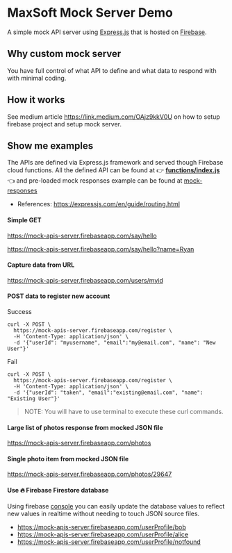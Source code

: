 # MaxSoft Mock Server Demo
A simple mock API server using [Express.js](https://expressjs.com/) that is hosted on [Firebase](https://firebase.google.com/).

## Why custom mock server
You have full control of what API to define and what data to respond with with minimal coding.

## How it works
See medium article https://link.medium.com/OAjz9kkV0U on how to setup firebase project and setup mock server.

## Show me examples
The APIs are defined via Express.js framework and served though Firebase cloud functions. All the defined API can be found at 👉 **[functions/index.js](https://github.com/amardeshbd/firebase-mock-api-server/blob/master/functions/index.js)** 👈
and pre-loaded mock responses example can be found at [mock-responses](https://github.com/amardeshbd/firebase-mock-api-server/tree/master/functions/mock-responses)

* References: https://expressjs.com/en/guide/routing.html

#### Simple GET
https://mock-apis-server.firebaseapp.com/say/hello  

https://mock-apis-server.firebaseapp.com/say/hello?name=Ryan

#### Capture data from URL
https://mock-apis-server.firebaseapp.com/users/myid

#### POST data to register new account
Success
```
curl -X POST \
  https://mock-apis-server.firebaseapp.com/register \
  -H 'Content-Type: application/json' \
  -d '{"userId": "myusername", "email":"my@email.com", "name": "New User"}'
```

Fail
```
curl -X POST \
  https://mock-apis-server.firebaseapp.com/register \
  -H 'Content-Type: application/json' \
  -d '{"userId": "taken", "email":"existing@email.com", "name": "Existing User"}'
```

> NOTE: You will have to use terminal to execute these curl commands.

#### Large list of photos response from mocked JSON file
https://mock-apis-server.firebaseapp.com/photos

#### Single photo item from mocked JSON file
https://mock-apis-server.firebaseapp.com/photos/29647

#### Use :fire: Firebase Firestore database
Using firebase [console](https://console.firebase.google.com) you can easily update the database values
to reflect new values in realtime without needing to touch JSON source files.

* https://mock-apis-server.firebaseapp.com/userProfile/bob
* https://mock-apis-server.firebaseapp.com/userProfile/alice
* https://mock-apis-server.firebaseapp.com/userProfile/notfound
